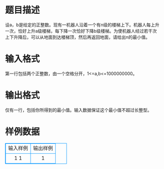 # 

 
 # 题目描述 
设a，b是给定的正整数。现有一机器人沿着一个有n级的楼梯上下。机器人每上升一次，恰好上升a级楼梯，每下降一次恰好下降b级楼梯。为使机器人经过若干次上下升降后，可以从地面到达楼梯顶，然后再返回地面，请给出n的最小值。<BR> 

 
 # 输入格式 
第一行包括两个正整数，由一个空格分开，1&lt;=a,b&lt;=1000000000。<BR> 

 
 # 输出格式 
仅有一行，包括你所得到的最小值。输入数据保证这个最小值不超过长整型。<BR> 
# 样例数据
<style>
        table,table tr th, table tr td { border:1px solid #0094ff; }
        table { width: 200px; min-height: 25px; line-height: 25px; text-align: center; border-collapse: collapse;}   
    </style>
<table>
	<tr>
		<td>输入样例</td>
		<td>输出样例</td>
	</tr>
<tr><td>1 1
</td><td>1
</td></tr></table>
